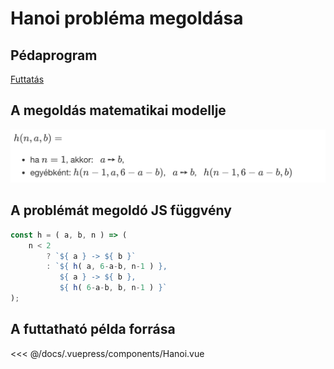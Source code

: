 # Hanoi probléma megoldása

## Pédaprogram

[Futtatás](/examples/algoexamples/Hanoi.html)

## A megoldás matematikai modellje

![képlet](/~tnemeth/hanoi.png)

<!--
$h(n,a,b)=$

- ha $n=1$, akkor:  &nbsp; $a$ &#10137; $b$,
- egyébként: $h(n-1, a, 6-a-b)$,  &nbsp; $a$ &#10137; $b$, &nbsp; $h(n-1, 6-a-b, b)$
-->

## A problémát megoldó JS függvény

```js
const h = ( a, b, n ) => (
    n < 2
        ? `${ a } -> ${ b }`
        : `${ h( a, 6-a-b, n-1 ) },
           ${ a } -> ${ b },
           ${ h( 6-a-b, b, n-1 ) }`
);
```

## A futtatható példa forrása

<<< @/docs/.vuepress/components/Hanoi.vue
